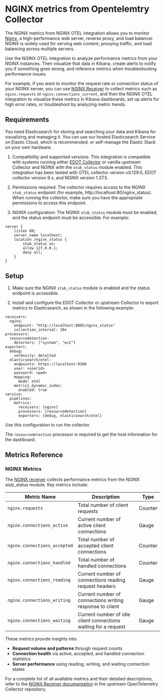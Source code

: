 # NGINX metrics from Opentelemtry Collector 

The NGINX metrics from NGINX OTEL integration allows you to monitor [Nginx](https://nginx.org/), a high-performance web server, reverse proxy, and load balancer. NGINX is widely used for serving web content, proxying traffic, and load balancing across multiple servers.

Use the NGINX OTEL integration to analyze performance metrics from your NGINX instances. Then visualize that data in Kibana, create alerts to notify you if something goes wrong, and reference metrics when troubleshooting performance issues.

For example, if you want to monitor the request rate or connection status of your NGINX server, you can use [NGINX Receiver](https://github.com/open-telemetry/opentelemetry-collector-contrib/tree/main/receiver/nginxreceiver#nginx-receiver) to collect metrics such as `nginx.requests` or `nginx.connections_current`, and then the NGINX OTEL integration to visualize these metrics in Kibana dashboards, set up alerts for high error rates, or troubleshoot by analyzing metric trends.


## Requirements

You need Elasticsearch for storing and searching your data and Kibana for visualizing and managing it. You can use our hosted Elasticsearch Service on Elastic Cloud, which is recommended, or self-manage the Elastic Stack on your own hardware.

1. Compatibility and supported versions: This integration is compatible with systems running either [EDOT Collector](https://www.elastic.co/docs/reference/opentelemetry/quickstart/) or vanilla upstream Collector and NGINX with the `stub_status` module enabled. This integration has been tested with OTEL collector version v0.129.0, EDOT collector version 9.x, and NGINX version 1.27.5. 

2. Permissions required: The collector requires access to the NGINX `stub_status` endpoint (for example, http://localhost:80/nginx_status). When running the collector, make sure you have the appropriate permissions to access this endpoint.

3. NGINX configuration: The NGINX `stub_status` module must be enabled, and the status endpoint must be accessible. For example:
```
server {
    listen 80;
    server_name localhost;
    location /nginx_status {
        stub_status on;
        allow 127.0.0.1;
        deny all;
    }
}
```


## Setup

1. Make sure the NGINX `stub_status` module is enabled and the status endpoint is accessible.

2. Install and configure the EDOT Collector or upstream Collector to export metrics to Elasticsearch, as shown in the following example:

```
receivers:
  nginx:  
    endpoint: "http://localhost:8085/nginx_status"
    collection_interval: 10s
processors:
  resourcedetection:
    detectors: ["system", "ec2"]
exporters:
  debug:
    verbosity: detailed
  elasticsearch/otel:
    endpoints: https://localhost:9200
    user: <userid>
    password: <pwd>
    mapping:
      mode: otel 
    metrics_dynamic_index:
      enabled: true
service:
  pipelines:
    metrics:
      receivers: [nginx]
      processors: [resourcedetection]
      exporters: [debug, elasticsearch/otel]
```
Use this configuration to run the collector.

The `resourcedetection` processor is required to get the host information for the dashboard.

## Metrics Reference

### NGINX Metrics
The [NGINX receiver]((https://github.com/open-telemetry/opentelemetry-collector-contrib/blob/main/receiver/nginxreceiver/documentation.md)) collects performance metrics from the NGINX stub_status module. Key metrics include:

| Metric Name | Description | Type |
|-------------|-------------|------|
| `nginx.requests` | Total number of client requests | Counter |
| `nginx.connections_active` | Current number of active client connections | Gauge |
| `nginx.connections_accepted` | Total number of accepted client connections | Counter |
| `nginx.connections_handled` | Total number of handled connections | Counter |
| `nginx.connections_reading` | Current number of connections reading request headers | Gauge |
| `nginx.connections_writing` | Current number of connections writing response to client | Gauge |
| `nginx.connections_waiting` | Current number of idle client connections waiting for a request | Gauge |

These metrics provide insights into:
- **Request volume and patterns** through request counts
- **Connection health** via active, accepted, and handled connection statistics  
- **Server performance** using reading, writing, and waiting connection states

For a complete list of all available metrics and their detailed descriptions, refer to the [NGINX Receiver documentation](https://github.com/open-telemetry/opentelemetry-collector-contrib/blob/main/receiver/nginxreceiver/documentation.md) in the upstream OpenTelemetry Collector repository.








